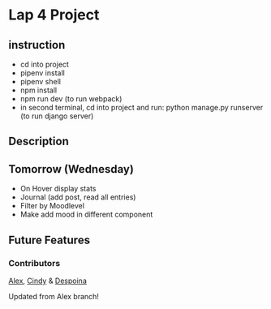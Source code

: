 # Lap 4 Project

## instruction

-   cd into project
-   pipenv install
-   pipenv shell
-   npm install
-   npm run dev (to run webpack)
-   in second terminal, cd into project and run: python manage.py runserver (to run django server)

## Description

## Tomorrow (Wednesday)

-   On Hover display stats
-   Journal (add post, read all entries)
-   Filter by Moodlevel
-   Make add mood in different component

## Future Features

### Contributors

[Alex](https://github.com/AKP-13), [Cindy](https://github.com/cindywfeng) & [Despoina](https://github.com/despinaki)

Updated from Alex branch!
